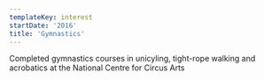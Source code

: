 ```yaml
---
templateKey: interest
startDate: '2016'
title: 'Gymnastics'
---
```


Completed gymnastics courses in unicyling, tight-rope walking and acrobatics at the National Centre for Circus Arts
